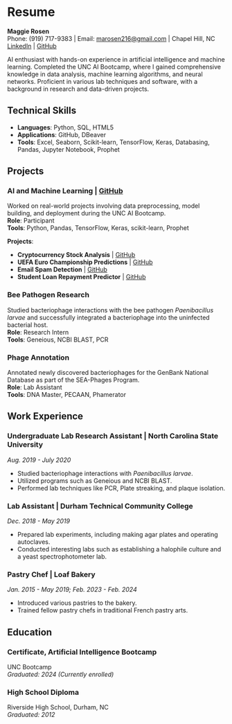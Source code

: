 # Resume

**Maggie Rosen**  
Phone: (919) 717-9383 | Email: marosen216@gmail.com | Chapel Hill, NC  
[LinkedIn](https://www.linkedin.com/in/maggie-rosen/) | [GitHub](https://github.com/MaRos3n)  

AI enthusiast with hands-on experience in artificial intelligence and machine learning. Completed the UNC AI Bootcamp, where I gained comprehensive knowledge in data analysis, machine learning algorithms, and neural networks. Proficient in various lab techniques and software, with a background in research and data-driven projects.

## Technical Skills

- **Languages**: Python, SQL, HTML5
- **Applications**: GitHub, DBeaver
- **Tools**: Excel, Seaborn, Scikit-learn, TensorFlow, Keras, Databasing, Pandas, Jupyter Notebook, Prophet

## Projects

### AI and Machine Learning | [GitHub](https://github.com/MaRos3n?tab=repositories)
Worked on real-world projects involving data preprocessing, model building, and deployment during the UNC AI Bootcamp.  
**Role**: Participant  
**Tools**: Python, Pandas, TensorFlow, Keras, scikit-learn, Prophet  

**Projects**:  
- **Cryptocurrency Stock Analysis** | [GitHub](https://github.com/MaRos3n/Cryptocurrency-Analysis-)
- **UEFA Euro Championship Predictions** | [GitHub](https://github.com/MaRos3n/UEFA-Euro-Championship-Predictor/tree/main)
- **Email Spam Detection** | [GitHub](https://github.com/MaRos3n/classification-challenge/blob/main/spam_detector.ipynb)
- **Student Loan Repayment Predictor** | [GitHub](https://github.com/MaRos3n/neural-network-challenge-1/blob/main/student_loans_with_deep_learning.ipynb)

### Bee Pathogen Research
Studied bacteriophage interactions with the bee pathogen *Paenibacillus larvae* and successfully integrated a bacteriophage into the uninfected bacterial host.  
**Role**: Research Intern  
**Tools**: Geneious, NCBI BLAST, PCR

### Phage Annotation
Annotated newly discovered bacteriophages for the GenBank National Database as part of the SEA-Phages Program.  
**Role**: Lab Assistant  
**Tools**: DNA Master, PECAAN, Phamerator

## Work Experience

### Undergraduate Lab Research Assistant | North Carolina State University
*Aug. 2019 - July 2020*  
- Studied bacteriophage interactions with *Paenibacillus larvae*.
- Utilized programs such as Geneious and NCBI BLAST.
- Performed lab techniques like PCR, Plate streaking, and plaque isolation.

### Lab Assistant | Durham Technical Community College
*Dec. 2018 - May 2019*  
- Prepared lab experiments, including making agar plates and operating autoclaves.
- Conducted interesting labs such as establishing a halophile culture and a yeast spectrophotometer lab.

### Pastry Chef | Loaf Bakery
*Jan. 2015 - May 2019; Feb. 2023 - Feb. 2024*  
- Introduced various pastries to the bakery.
- Trained fellow pastry chefs in traditional French pastry arts.

## Education

### Certificate, Artificial Intelligence Bootcamp
UNC Bootcamp  
*Graduated: 2024 (Currently enrolled)*

### High School Diploma
Riverside High School, Durham, NC  
*Graduated: 2012*
